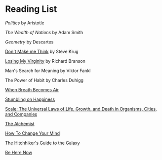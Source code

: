 # Reading List

*Politics* by Aristotle

*The Wealth of Nations* by Adam Smith

*Geometry* by Descartes

[Don't Make me Think](https://www.amazon.com/dp/B00HJUBRPG/?coliid=I3H90V9CSP9F5Y&colid=22LYU0EKVKSAJ&psc=0&ref_=lv_ov_lig_dp_it) by Steve Krug

[Losing My Virginity](https://www.amazon.com/dp/B000SEGJ44/?coliid=ILRGTP32OTZHW&colid=22LYU0EKVKSAJ&psc=0&ref_=lv_ov_lig_dp_it) by Richard Branson

Man's Search for Meaning by Viktor Fankl 

The Power of Habit by Charles Duhigg 

[When Breath Becomes Air](https://www.amazon.com/dp/081298840X/?coliid=I1OD5TJQRPJCD1&colid=22LYU0EKVKSAJ&psc=0&ref_=lv_ov_lig_dp_it)

[Stumbling on Happiness](https://www.amazon.com/dp/B000GCFW0A/?coliid=I34YRP3RPIIFY1&colid=22LYU0EKVKSAJ&psc=0&ref_=lv_ov_lig_dp_it) 

[Scale: The Universal Laws of Life, Growth, and Death in Organisms, Cities, and Companies](https://www.amazon.com/dp/014311090X/?coliid=I2YACY3ZHKN80L&colid=22LYU0EKVKSAJ&psc=0&ref_=lv_ov_lig_dp_it)

[The Alchemist](https://www.amazon.com/dp/B00U6SFUSS/?coliid=I3494MH0PWNIFX&colid=22LYU0EKVKSAJ&psc=0&ref_=lv_ov_lig_dp_it)

[How To Change Your Mind](https://www.amazon.com/dp/1594204225/?coliid=IN2604J2B67PV&colid=22LYU0EKVKSAJ&psc=0&ref_=lv_ov_lig_dp_it)

[The Hitchhiker's Guide to the Galaxy](https://www.amazon.com/dp/B000XUBC2C/?coliid=I2VQMIOIJT83OF&colid=22LYU0EKVKSAJ&psc=0&ref_=lv_ov_lig_dp_it)

[Be Here Now](https://www.amazon.com/dp/0517543052/?coliid=I22SAUSINCVJQV&colid=22LYU0EKVKSAJ&psc=0&ref_=lv_ov_lig_dp_it)

